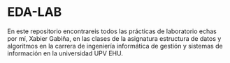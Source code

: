 # EDA-LAB
En este repositorio encontrareis todos las prácticas de laboratorio echas por mí, Xabier Gabiña, en las clases de la asignatura estructura de datos y algoritmos en la carrera de ingeniería informática de gestión y sistemas de información en la universidad UPV EHU.
